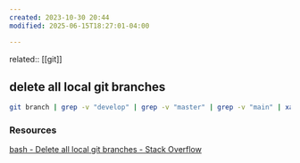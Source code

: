 ```yaml
---
created: 2023-10-30 20:44
modified: 2025-06-15T18:27:01-04:00

---
```

related:: [[git]]
## delete all local git branches


```bash
git branch | grep -v "develop" | grep -v "master" | grep -v "main" | xargs git branch -D
```


### Resources
[bash - Delete all local git branches - Stack Overflow](https://stackoverflow.com/questions/10610327/delete-all-local-git-branches)
